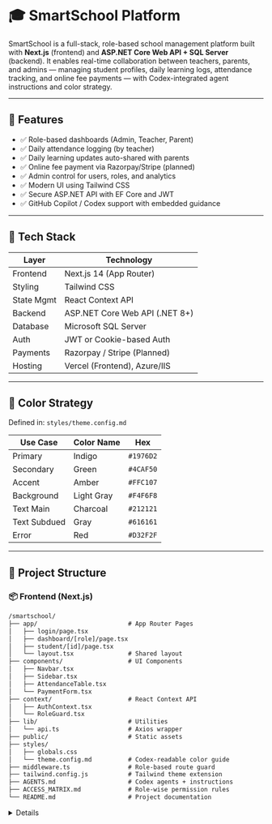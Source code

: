 # 🎓 SmartSchool Platform

SmartSchool is a full-stack, role-based school management platform built with **Next.js** (frontend) and **ASP.NET Core Web API + SQL Server** (backend). It enables real-time collaboration between teachers, parents, and admins — managing student profiles, daily learning logs, attendance tracking, and online fee payments — with Codex-integrated agent instructions and color strategy.

---

## 🚀 Features

- ✅ Role-based dashboards (Admin, Teacher, Parent)  
- ✅ Daily attendance logging (by teacher)  
- ✅ Daily learning updates auto-shared with parents  
- ✅ Online fee payment via Razorpay/Stripe (planned)  
- ✅ Admin control for users, roles, and analytics  
- ✅ Modern UI using Tailwind CSS  
- ✅ Secure ASP.NET API with EF Core and JWT  
- ✅ GitHub Copilot / Codex support with embedded guidance  

---

## 🧠 Tech Stack

| Layer        | Technology                     |
|--------------|--------------------------------|
| Frontend     | Next.js 14 (App Router)        |
| Styling      | Tailwind CSS                   |
| State Mgmt   | React Context API              |
| Backend      | ASP.NET Core Web API (.NET 8+) |
| Database     | Microsoft SQL Server           |
| Auth         | JWT or Cookie-based Auth       |
| Payments     | Razorpay / Stripe (Planned)    |
| Hosting      | Vercel (Frontend), Azure/IIS   |

---

## 🎨 Color Strategy

Defined in: `styles/theme.config.md`

| Use Case       | Color Name | Hex       |
|----------------|------------|-----------|
| Primary        | Indigo     | `#1976D2` |
| Secondary      | Green      | `#4CAF50` |
| Accent         | Amber      | `#FFC107` |
| Background     | Light Gray | `#F4F6F8` |
| Text Main      | Charcoal   | `#212121` |
| Text Subdued   | Gray       | `#616161` |
| Error          | Red        | `#D32F2F` |

---

## 📁 Project Structure

### 📦 Frontend (Next.js)

```txt
/smartschool/
├── app/                         # App Router Pages
│   ├── login/page.tsx
│   ├── dashboard/[role]/page.tsx
│   ├── student/[id]/page.tsx
│   └── layout.tsx               # Shared layout
├── components/                  # UI Components
│   ├── Navbar.tsx
│   ├── Sidebar.tsx
│   ├── AttendanceTable.tsx
│   └── PaymentForm.tsx
├── context/                     # React Context API
│   ├── AuthContext.tsx
│   └── RoleGuard.tsx
├── lib/                         # Utilities
│   └── api.ts                   # Axios wrapper
├── public/                      # Static assets
├── styles/
│   ├── globals.css
│   └── theme.config.md          # Codex-readable color guide
├── middleware.ts                # Role-based route guard
├── tailwind.config.js           # Tailwind theme extension
├── AGENTS.md                    # Codex agents + instructions
├── ACCESS_MATRIX.md             # Role-wise permission rules
└── README.md                    # Project documentation
```
<details/>
###🧩 Backend (ASP.NET Core)

```txt
/SmartSchoolAPI/
├── Controllers/                 # API Controllers
│   ├── AuthController.cs
│   ├── StudentController.cs
│   ├── AttendanceController.cs
├── DTOs/                        # Input/Output Models
├── Models/                      # Entity Models
├── Data/                        # DbContext, Seeders, Migrations
├── Services/                    # Business Logic Layer
├── Helpers/                     # JWT, Password Hashing
├── appsettings.json             # DB & Auth Config
└── Program.cs                   # Startup & Configuration
```
<details/>
